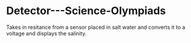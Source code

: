 # Detector---Science-Olympiads
Takes in resitance from a sensor placed in salt water and converts it to a voltage and displays the salinity.